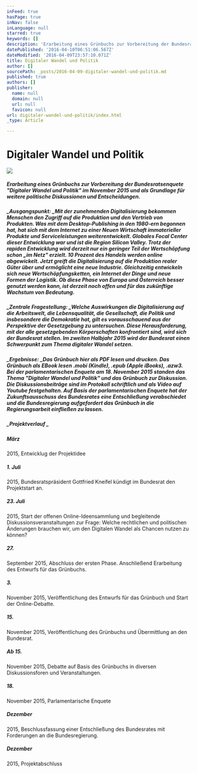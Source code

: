 ```yaml
---
inFeed: true
hasPage: true
inNav: false
inLanguage: null
starred: true
keywords: []
description: 'Erarbeitung eines Grünbuchs zur Vorbereitung der Bundesratsenquete "Digitaler Wandel und Politik" im November 2015 und als Grundlage für weitere politische Diskussionen und Entscheidungen.'
datePublished: '2016-04-10T06:51:06.567Z'
dateModified: '2016-04-09T23:57:10.071Z'
title: Digitaler Wandel und Politik
author: []
sourcePath: _posts/2016-04-09-digitaler-wandel-und-politik.md
published: true
authors: []
publisher:
  name: null
  domain: null
  url: null
  favicon: null
url: digitaler-wandel-und-politik/index.html
_type: Article

---
```

# Digitaler Wandel und Politik
![](https://imgflo.herokuapp.com/graph/vahj1ThiexotieMo/5fcbf968fe7de456c8594cce98c96ba9/passthrough.jpg?height=600&input=https%3A%2F%2Fthe-grid-user-content.s3-us-west-2.amazonaws.com%2F0c1b4cbf-d226-4239-9088-06701d128f63.jpg)

##### Erarbeitung eines Grünbuchs zur Vorbereitung der Bundesratsenquete "Digitaler Wandel und Politik" im November 2015 und als Grundlage für weitere politische Diskussionen und Entscheidungen.

##### _Ausgangspunkt: _Mit der zunehmenden Digitalisierung bekommen Menschen den Zugriff auf die Produktion und den Vertrieb von Produkten. Was mit dem Desktop‐Publishing in den 1980‐ern begonnen hat, hat sich mit dem Internet zu einer Neuen Wirtschaft immaterieller Produkte und Serviceleistungen weiterentwickelt. Globales Focal Center dieser Entwicklung war und ist die Region Silicon Valley. Trotz der rapiden Entwicklung wird derzeit nur ein geringer Teil der Wertschöpfung schon „im Netz" erzielt. 10 Prozent des Handels werden online abgewickelt. Jetzt greift die Digitalisierung auf die Produktion realer Güter über und ermöglicht eine neue Industrie. Gleichzeitig entwickeln sich neue Wertschöpfungsketten, ein Internet der Dinge und neue Formen der Logistik. Ob diese Phase von Europa und Österreich besser genutzt werden kann, ist derzeit noch offen und für das zukünftige Wachstum von Bedeutung. 

##### _Zentrale Fragestellung: _Welche Auswirkungen die Digitalisierung auf die Arbeitswelt, die Lebensqualität, die Gesellschaft, die Politik und insbesondere die Demokratie hat, gilt es vorausschauend aus der Perspektive der Gesetzgebung zu untersuchen. Diese Herausforderung, mit der alle gesetzgebenden Körperschaften konfrontiert sind, wird sich der Bundesrat stellen. Im zweiten Halbjahr 2015 wird der Bundesrat einen Schwerpunkt zum Thema digitaler Wandel setzen. 

##### _Ergebnisse: _Das Grünbuch hier als PDF lesen und drucken. Das Grünbuch als EBook lesen .mobi (Kindle), .epub (Apple iBooks), .azw3\. Bei der parlamentarischen Enquete am 18\. November 2015 standen das Thema "Digitaler Wandel und Politik" und das Grünbuch zur Diskussion. Die Diskussionsbeiträge sind im Protokoll schriftlich und als Video auf Youtube festgehalten. Auf Basis der parlamentarischen Enquete hat der Zukunftsausschuss des Bundesrates eine Entschließung verabschiedet und die Bundesregierung aufgefordert das Grünbuch in die Regierungsarbeit einfließen zu lassen.

##### _Projektverlauf _

##### März
2015, Entwicklug der Projektidee 

##### 1\. Juli
2015, Bundesratspräsident Gottfried Kneifel kündigt im Bundesrat den
Projektstart an. 

##### 23\. Juli
2015, Start der offenen Online-Ideensammlung und begleitende
Diskussionsveranstaltungen zur Frage: Welche rechtlichen und
politischen Änderungen brauchen wir, um den Digitalen Wandel als Chancen nutzen
zu können?

##### 27\.
September 2015, Abschluss der ersten Phase. Anschließend Erarbeitung des
Entwurfs für das Grünbuchs. 

##### 3\.
November 2015, Veröffentlichung des Entwurfs für das Grünbuch und Start
der Online-Debatte. 

##### 15\.
November 2015, Veröffentlichung des Grünbuchs und Übermittlung an den
Bundesrat.

##### Ab 15\.
November 2015, Debatte auf Basis des Grünbuchs in diversen Diskussionsforen
und Veranstaltungen.

##### 18\.
November 2015, Parlamentarische Enquete 

##### Dezember
2015, Beschlussfassung einer Entschließung des Bundesrates mit Forderungen an
die Bundesregierung.

##### Dezember
2015, Projektabschluss

[][0]

[0]: http://www.besserentscheiden.at/#!digitaler-wandel-und-politik/s5tlb